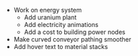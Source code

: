 - Work on energy system
	- Add uranium plant
	- Add electricity animations
	- Add a cost to building power nodes
- Make curved conveyor pathing smoother
- Add hover text to material stacks